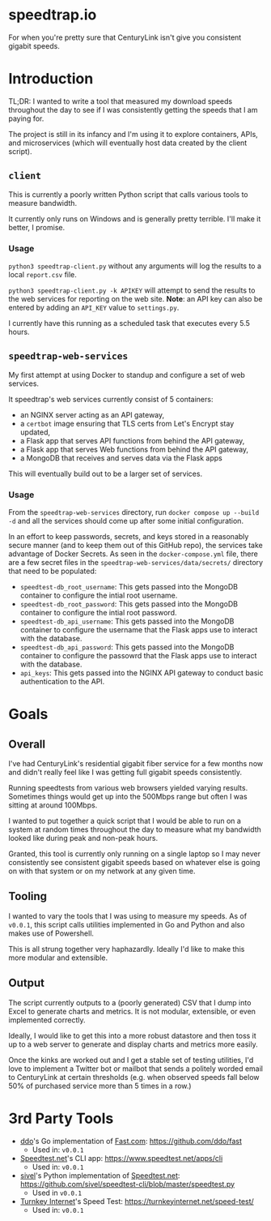 # speedtrap.io
For when you're pretty sure that CenturyLink isn't give you consistent gigabit speeds.

# Introduction
TL;DR: I wanted to write a tool that measured my download speeds throughout the day to see if I was consistently getting the speeds that I am paying for.

The project is still in its infancy and I'm using it to explore containers, APIs, and microservices (which will eventually host data created by the client script).

## `client`
This is currently a poorly written Python script that calls various tools to measure bandwidth.

It currently only runs on Windows and is generally pretty terrible. I'll make it better, I promise.

### Usage
`python3 speedtrap-client.py` without any arguments will log the results to a local `report.csv` file.

`python3 speedtrap-client.py -k APIKEY` will attempt to send the results to the web services for reporting on the web site. **Note**: an API key can also be entered by adding an `API_KEY` value to `settings.py`.

I currently have this running as a scheduled task that executes every 5.5 hours.

## `speedtrap-web-services`
My first attempt at using Docker to standup and configure a set of web services.

It speedtrap's web services currently consist of 5 containers:
* an NGINX server acting as an API gateway,
* a `certbot` image ensuring that TLS certs from Let's Encrypt stay updated,
* a Flask app that serves API functions from behind the API gateway,
* a Flask app that serves Web functions from behind the API gateway,
* a MongoDB that receives and serves data via the Flask apps


This will eventually build out to be a larger set of services.

### Usage
From the `speedtrap-web-services` directory, run `docker compose up --build -d` and all the services should come up after some initial configuration.

In an effort to keep passwords, secrets, and keys stored in a reasonably secure manner (and to keep them out of this GitHub repo), the services take advantage of Docker Secrets. As seen in the `docker-compose.yml` file, there are a few secret files in the `speedtrap-web-services/data/secrets/` directory that need to be populated:
* `speedtest-db_root_username`: This gets passed into the MongoDB container to configure the intial root username.
* `speedtest-db_root_password`: This gets passed into the MongoDB container to configure the intial root password.
* `speedtest-db_api_username`: This gets passed into the MongoDB container to configure the username that the Flask apps use to interact with the database.
* `speedtest-db_api_password`: This gets passed into the MongoDB container to configure the passowrd that the Flask apps use to interact with the database.
* `api_keys`: This gets passed into the NGINX API gateway to conduct basic authentication to the API.

# Goals
## Overall
I've had CenturyLink's residential gigabit fiber service for a few months now and didn't really feel like I was getting full gigabit speeds consistently.

Running speedtests from various web browsers yielded varying results. Sometimes things would get up into the 500Mbps range but often I was sitting at around 100Mbps.

I wanted to put together a quick script that I would be able to run on a system at random times throughout the day to measure what my bandwidth looked like during peak and non-peak hours.

Granted, this tool is currently only running on a single laptop so I may never consistently see consistent gigabit speeds based on whatever else is going on with that system or on my network at any given time.

## Tooling
I wanted to vary the tools that I was using to measure my speeds. As of `v0.0.1`, this script calls utilities implemented in Go and Python and also makes use of Powershell.

This is all strung together very haphazardly. Ideally I'd like to make this more modular and extensible.

## Output
The script currently outputs to a (poorly generated) CSV that I dump into Excel to generate charts and metrics. It is not modular, extensible, or even implemented correctly.

Ideally, I would like to get this into a more robust datastore and then toss it up to a web server to generate and display charts and metrics more easily.

Once the kinks are worked out and I get a stable set of testing utilities, I'd love to implement a Twitter bot or mailbot that sends a politely worded email to CenturyLink at certain thresholds (e.g. when observed speeds fall below 50% of purchased service more than 5 times in a row.)

# 3rd Party Tools
* [ddo](https://github.com/ddo)'s Go implementation of [Fast.com](https://fast.com): https://github.com/ddo/fast
	* Used in: `v0.0.1`
* [Speedtest.net](https://speedtest.net)'s CLI app: https://www.speedtest.net/apps/cli
	* Used in: `v0.0.1`
* [sivel](https://github.com/sivel)'s Python implementation of [Speedtest.net](https://speedtest.net): https://github.com/sivel/speedtest-cli/blob/master/speedtest.py
	* Used in `v0.0.1`
* [Turnkey Internet](https://turnkeyinternet.net)'s Speed Test: https://turnkeyinternet.net/speed-test/
	* Used in: `v0.0.1`